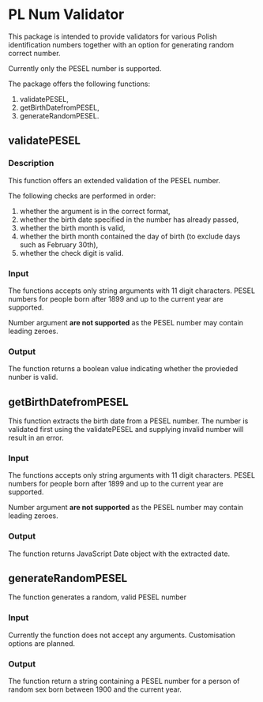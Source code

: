 # PL Num Validator
This package is intended to provide validators for various Polish identification numbers together with an option for generating random correct number.

Currently only the PESEL number is supported.

The package offers the following functions:

  1. validatePESEL,
  2. getBirthDatefromPESEL,
  3. generateRandomPESEL.

## validatePESEL

### Description

This function offers an extended validation of the PESEL number.

The following checks are performed in order:

  1. whether the argument is in the correct format,
  2. whether the birth date specified in the number has already passed,
  3. whether the birth month is valid,
  4. whether the birth month contained the day of birth (to exclude days such as February 30th),
  5. whether the check digit is valid.

### Input

The functions accepts only string arguments with 11 digit characters. PESEL numbers for people born after 1899 and up to the current year are supported.

Number argument **are not supported** as the PESEL number may contain leading zeroes. 

### Output

The function returns a boolean value indicating whether the provieded nunber is valid.

## getBirthDatefromPESEL

This function extracts the birth date from a PESEL number. The number is validated first using the validatePESEL and supplying invalid number will result in an error.

### Input

The functions accepts only string arguments with 11 digit characters. PESEL numbers for people born after 1899 and up to the current year are supported.

Number argument **are not supported** as the PESEL number may contain leading zeroes.

### Output

The function returns JavaScript Date object with the extracted date.

## generateRandomPESEL

The function generates a random, valid PESEL number

### Input

Currently the function does not accept any arguments. Customisation options are planned.

### Output

The function return a string containing a PESEL number for a person of random sex born between 1900 and the current year.